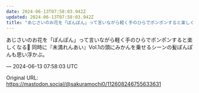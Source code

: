 ```yaml
---
date: 2024-06-13T07:58:03.942Z
updated: 2024-06-13T07:58:03.942Z
title: "あじさいのお花を「ぽんぽん」って言いながら軽く手のひらでポンポンすると楽しくなる[...]"
---
```


<p>あじさいのお花を「ぽんぽん」って言いながら軽く手のひらでポンポンすると楽しくなる💠 同時に『未満れんあい』Vol.1の頭にみかんを乗せるシーンの髪ぽんぽんも思い浮かぶ。</p>

&mdash; 2024-06-13 07:58:03 UTC

Original URL: https://mastodon.social/@sakuramochi0/112608246755633631
